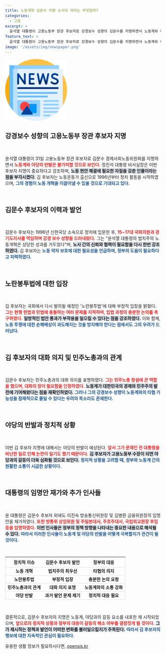 ```yaml
---
title: 노동개혁 김문수 지명 소식의 의미는 무엇일까?
categories:
  - 고용
excerpt: >
  윤석열 대통령이 고용노동부 장관 후보자로 강경보수 성향의 김문수를 지명하면서 노동계와 야당의 반발이 예상됩니다. 김 후보자는 노동 개혁의 성공을 강조하며 대화의지를 보였지만, 과거 발언이 논란을 일으킬 우려가 커지고 있습니다.
feature_text: >
  윤석열 대통령이 고용노동부 장관 후보자로 강경보수 성향의 김문수를 지명하면서 노동계와 야당의 반발이 예상됩니다. 김 후보자는 노동 개혁의 성공을 강조하며 대화의지를 보였지만, 과거 발언이 논란을 일으킬 우려가 커지고 있습니다.
image: '/assets/img/newspaper.png'
---
```


<p><img src="/assets/img/newspaper.png" alt="kimp 속보" /></p>

<h2 data-ke-size="size26">강경보수 성향의 고용노동부 장관 후보자 지명</h2>

<p data-ke-size="size16">&nbsp;</p>

<p>윤석열 대통령이 31일 고용노동부 장관 후보자로 김문수 경제사회노동위원회를 지명하면서 <b><span style="color: #ee2323;">노동계와 야당의 반발은 불가피할 것으로 보인다.</span></b> 정진석 대통령 비서실장은 이번 후보자 지명이 중요하다고 강조하며, <b><span style="background-color: #21538527;">노동 현안 해결에 필요한 자질을 갖춘 인물이라는 점을 부각시켰다.</span></b> 김 후보자는 노동운동가 출신으로 1996년부터 정치 활동을 시작하였으며, <b><span style="color: #1a5490;">그의 경험이 노동 개혁을 이끌어낼 수 있을 것으로 기대되고 있다.</span></b> </p>

<p data-ke-size="size16">&nbsp;</p>

<h2 data-ke-size="size26">김문수 후보자의 이력과 발언</h2>

<p data-ke-size="size16">&nbsp;</p>

<p>김문수 후보자는 1996년 신한국당 소속으로 정치에 입문한 후, <b><span style="color: #ee2323;">15~17대 국회의원과 경기도지사를 역임하며 강경 보수 성향을 드러내왔다.</span></b> 그는 "윤석열 대통령의 법치주의 노동개혁은 상당한 성과를 거두었다"며, <b><span style="background-color: #21538527;">노사 간의 신뢰와 협력이 필요함을 다시 한번 강조하였다.</span></b> 김 후보자는 <b><span style="color: #1a5490;">노동 약자 보호에 대한 필요성을 언급하며, 정부의 도움이 필요하다고 피력하였다.</span></b> </p>

<p data-ke-size="size16">&nbsp;</p>

<h2 data-ke-size="size26">노란봉투법에 대한 입장</h2>

<p data-ke-size="size16">&nbsp;</p>

<p>김 후보자는 국회에서 다시 발의될 예정인 '노란봉투법'에 대해 부정적 입장을 밝혔다. <b><span style="color: #ee2323;">그는 현행 헌법과 민법에 충돌하는 여러 문제를 지적하며, 입법 과정의 충분한 논의를 촉구하였다.</span></b> <b><span style="background-color: #21538527;">일방적인 법안 통과가 부작용을 일으킬 수 있다는 점을 강조하였다.</span></b> 이와 함께, <b><span style="color: #1a5490;">노동 투쟁에 대한 손해배상이 과도해지는 것을 방지해야 한다는 점에서도 그의 우려가 드러났다.</span></b></p>

<p data-ke-size="size16">&nbsp;</p>

<h2 data-ke-size="size26">김 후보자의 대화 의지 및 민주노총과의 관계</h2>

<p data-ke-size="size16">&nbsp;</p>

<p>김문수 후보자는 민주노총과의 대화 의지를 표명하였다. <b><span style="color: #ee2323;">그는 민주노총 창설에 큰 역할을 했으며, 대화의 장이 필요함을 인정하였다.</span></b> <b><span style="background-color: #21538527;">노동계가 대한민국의 경제와 민주주의 발전에 기여해왔다는 점을 재확인하였다.</span></b> <b><span style="color: #1a5490;">그러나 그의 강경보수 성향이 노동계와의 타협 가능성을 잠재적으로 줄일 수 있다는 우려의 목소리도 존재한다.</span></b></p>

<p data-ke-size="size16">&nbsp;</p>

<h2 data-ke-size="size26">야당의 반발과 정치적 상황</h2>

<p data-ke-size="size16">&nbsp;</p>

<p>이번 김 후보자 지명에 대해서는 야당의 반발이 예상된다. <b><span style="color: #ee2323;">앞서 그가 문재인 전 대통령을 비난한 일로 인해 논란이 일기도 했기 때문이다.</span></b> <b><span style="background-color: #21538527;">김 후보자가 고용노동부 수장이 되면 야당과의 갈등이 더욱 심화될 것으로 보인다.</span></b> <b><span style="color: #1a5490;">정치적 상황을 고려할 때, 정부와 노동계 간의 원활한 소통이 시급한 상황이다.</span></b></p>

<p data-ke-size="size16">&nbsp;</p>

<h2 data-ke-size="size26">대통령의 임명안 재가와 추가 인사들</h2>

<p data-ke-size="size16">&nbsp;</p>

<p>윤 대통령은 김문수 후보자 외에도 이진숙 방송통신위원장 및 김병환 금융위원장의 임명안을 재가하였다. <b><span style="color: #ee2323;">또한 방통위 상임위원 및 주일본대사, 주호주대사, 국립외교원장 후임 등을 임명하였다.</span></b> <b><span style="background-color: #21538527;">이번 인사들은 정부의 정책 방향을 나타내는 중요한 내용으로 해석될 수 있다.</span></b> <b><span style="color: #1a5490;">따라서 이러한 인사들이 노동계 및 야당의 반발을 어떻게 극복할지가 관건이 될 것이다.</span></b></p>

<p data-ke-size="size16">&nbsp;</p> 

<table style="width: 100%; border-collapse: collapse;"> 
<tr style="border: 1px solid #dddddd;"> 
<th style="text-align: center; height: 25px;"><b>정치적 이슈</b></th> 
<th style="text-align: center; height: 25px;"><b>김문수 후보자 발언</b></th> 
<th style="text-align: center; height: 25px;"><b>정부의 대응</b></th> 
</tr> 
<tr style="border: 1px solid #dddddd;"> 
<td style="text-align: center; height: 17px;"><b>노동 개혁</b></td> 
<td style="text-align: center; height: 17px;"><b>법치주의 최우선</b></td> 
<td style="text-align: center; height: 17px;"><b>타협의 의지</b></td> 
</tr> 
<tr style="border: 1px solid #dddddd;"> 
<td style="text-align: center; height: 17px;"><b>노란봉투법</b></td> 
<td style="text-align: center; height: 17px;"><b>부정적 입장</b></td> 
<td style="text-align: center; height: 17px;"><b>충분한 논의 요청</b></td> 
</tr> 
<tr style="border: 1px solid #dddddd;"> 
<td style="text-align: center; height: 17px;"><b>민주노총과의 관계</b></td> 
<td style="text-align: center; height: 17px;"><b>대화 의지 표명</b></td> 
<td style="text-align: center; height: 17px;"><b>노동계와의 소통 강화</b></td> 
</tr> 
<tr style="border: 1px solid #dddddd;"> 
<td style="text-align: center; height: 17px;"><b>야당 반발</b></td> 
<td style="text-align: center; height: 17px;"><b>과거 발언 문제 제기</b></td> 
<td style="text-align: center; height: 17px;"><b>정치적 대응 필요</b></td> 
</tr> 
</table>

<p data-ke-size="size16">&nbsp;</p>

<p>결론적으로, 김문수 후보자의 지명은 노동계, 야당과의 갈등 요소를 내포한 채 시작되었으며, <b><span style="color: #ee2323;">앞으로의 정치적 상황과 정부의 대응이 갈등의 해소 여부를 결정짓게 될 것이다.</span></b> <b><span style="background-color: #21538527;">그가 제시하는 정책과 발언이 어떠한 변화를 불러일으킬지가 주목된다.</span></b> <b><span style="color: #1a5490;">따라서 김 후보자의 행보에 대한 지속적인 관심이 필요하다.</span></b></p>
유용한 생활 정보가 필요하시다면, <a href="https://opensis.kr" rel="dofollow">opensis.kr</a>


